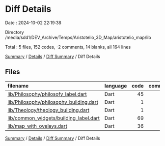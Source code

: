 # Diff Details

Date : 2024-10-02 22:19:38

Directory /media/sdd1/DEV_Archive/Temps/Aristotelio_3D_Map/aristotelio_map/lib

Total : 5 files,  152 codes, -2 comments, 14 blanks, all 164 lines

[Summary](results.md) / [Details](details.md) / [Diff Summary](diff.md) / Diff Details

## Files
| filename | language | code | comment | blank | total |
| :--- | :--- | ---: | ---: | ---: | ---: |
| [lib/Philosophy/philosofy_label.dart](/lib/Philosophy/philosofy_label.dart) | Dart | 45 | 0 | 5 | 50 |
| [lib/Philosophy/philosophy_building.dart](/lib/Philosophy/philosophy_building.dart) | Dart | 1 | 0 | 0 | 1 |
| [lib/Theology/theology_building.dart](/lib/Theology/theology_building.dart) | Dart | 1 | -3 | 0 | -2 |
| [lib/common_widgets/building_label.dart](/lib/common_widgets/building_label.dart) | Dart | 69 | 1 | 5 | 75 |
| [lib/map_with_ovelays.dart](/lib/map_with_ovelays.dart) | Dart | 36 | 0 | 4 | 40 |

[Summary](results.md) / [Details](details.md) / [Diff Summary](diff.md) / Diff Details